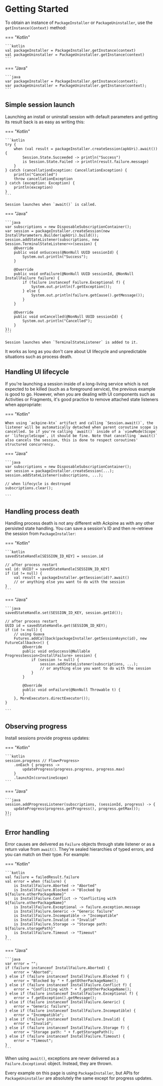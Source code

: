 Getting Started
===============

To obtain an instance of `PackageInstaller` or `PackageUninstaller`, use the `getInstance(Context)` method:

=== "Kotlin"

    ```kotlin
    val packageInstaller = PackageInstaller.getInstance(context)
    val packageUninstaller = PackageUninstaller.getInstance(context)
    ```

=== "Java"

    ```java
    var packageInstaller = PackageInstaller.getInstance(context);
    var packageUninstaller = PackageUninstaller.getInstance(context);
    ```

Simple session launch
---------------------

Launching an install or uninstall session with default parameters and getting its result back is as easy as writing this:

=== "Kotlin"

    ```kotlin
    try {
        when (val result = packageInstaller.createSession(apkUri).await()) {
            Session.State.Succeeded -> println("Success")
            is Session.State.Failed -> println(result.failure.message)
        }
    } catch (cancellationException: CancellationException) {
        println("Cancelled")
        throw cancellationException
    } catch (exception: Exception) {
        println(exception)
    }
    ```

    Session launches when `await()` is called.

=== "Java"

    ```java
    var subscriptions = new DisposableSubscriptionContainer();
    var session = packageInstaller.createSession(new InstallParameters.Builder(apkUri).build());
    session.addStateListener(subscriptions, new Session.TerminalStateListener<>(session) {
        @Override
        public void onSuccess(@NonNull UUID sessionId) {
            System.out.println("Success");
        }
        
        @Override
        public void onFailure(@NonNull UUID sessionId, @NonNull InstallFailure failure) {
    	    if (failure instanceof Failure.Exceptional f) {
    	        System.out.println(f.getException());
    	    } else {
                System.out.println(failure.getCause().getMessage());
    	    }
        }
        
        @Override
        public void onCancelled(@NonNull UUID sessionId) {
            System.out.println("Cancelled");
        }
    });
    ```

    Session launches when `TerminalStateListener` is added to it.

It works as long as you don't care about UI lifecycle and unpredictable situations such as process death.

Handling UI lifecycle
---------------------

If you're launching a session inside of a long-living service which is not expected to be killed (such as a foreground service), the previous example is good to go. However, when you are dealing with UI components such as Activities or Fragments, it's good practice to remove attached state listeners when appropriate:

=== "Kotlin"

    When using `ackpine-ktx` artifact and calling `Session.await()`, the listener will be automatically detached when parent coroutine scope is cancelled. So if you're calling `await()` inside of a `viewModelScope` or `lifecycleScope`, it should be fine. Note that cancelling `await()` also cancels the session, this is done to respect coroutines' structured concurrency.

=== "Java"

    ```java
    var subscriptions = new DisposableSubscriptionContainer();
    var session = packageInstaller.createSession(...);
    session.addStateListener(subscriptions, ...);
    
    // when lifecycle is destroyed
    subscriptions.clear();
	
    ```

Handling process death
----------------------

Handling process death is not any different with Ackpine as with any other persisted state handling. You can save a session's ID and then re-retrieve the session from `PackageInstaller`:

=== "Kotlin"

    ```kotlin
    savedStateHandle[SESSION_ID_KEY] = session.id
    
    // after process restart
    val id: UUID? = savedStateHandle[SESSION_ID_KEY]
    if (id != null) {
        val result = packageInstaller.getSession(id)?.await()
		// or anything else you want to do with the session
    }
    ```

=== "Java"

    ```java
    savedStateHandle.set(SESSION_ID_KEY, session.getId());
    
    // after process restart
    UUID id = savedStateHandle.get(SESSION_ID_KEY);
    if (id != null) {
        // using Guava
        Futures.addCallback(packageInstaller.getSessionAsync(id), new FutureCallback<>() {
            @Override
            public void onSuccess(@Nullable ProgressSession<InstallFailure> session) {
                if (session != null) {
                    session.addStateListener(subscriptions, ...);
                    // or anything else you want to do with the session
                }
            }
            
            @Override
            public void onFailure(@NonNull Throwable t) {
            }
        }, MoreExecutors.directExecutor());
    }
    
    ```

Observing progress
------------------

Install sessions provide progress updates:

=== "Kotlin"

    ```kotlin
    session.progress // Flow<Progress>
        .onEach { progress ->
            updateProgress(progress.progress, progress.max)
        }
        .launchIn(coroutineScope)
    ```

=== "Java"

    ```java
    session.addProgressListener(subscriptions, (sessionId, progress) -> {
        updateProgress(progress.getProgress(), progress.getMax());
    });
    ```

Error handling
--------------

Error causes are delivered as `Failure` objects through state listener or as a return value from `await()`. They're sealed hierarchies of typed errors, and you can match on their type. For example:

=== "Kotlin"

    ```kotlin
    val failure = failedResult.failure
    val error = when (failure) {
        is InstallFailure.Aborted -> "Aborted"
        is InstallFailure.Blocked -> "Blocked by ${failure.otherPackageName}"
        is InstallFailure.Conflict -> "Conflicting with ${failure.otherPackageName}"
        is InstallFailure.Exceptional -> failure.exception.message
        is InstallFailure.Generic -> "Generic failure"
        is InstallFailure.Incompatible -> "Incompatible"
        is InstallFailure.Invalid -> "Invalid"
        is InstallFailure.Storage -> "Storage path: ${failure.storagePath}"
        is InstallFailure.Timeout -> "Timeout"
    }
    ```

=== "Java"

    ```java
    var error = "";
    if (failure instanceof InstallFailure.Aborted) {
        error = "Aborted";
    } else if (failure instanceof InstallFailure.Blocked f) {
        error = "Blocked by " + f.getOtherPackageName();
    } else if (failure instanceof InstallFailure.Conflict f) {
        error = "Conflicting with " + f.getOtherPackageName();
    } else if (failure instanceof InstallFailure.Exceptional f) {
        error = f.getException().getMessage();
    } else if (failure instanceof InstallFailure.Generic) {
        error = "Generic failure";
    } else if (failure instanceof InstallFailure.Incompatible) {
        error = "Incompatible";
    } else if (failure instanceof InstallFailure.Invalid) {
        error = "Invalid";
    } else if (failure instanceof InstallFailure.Storage f) {
        error = "Storage path: " + f.getStoragePath();
    } else if (failure instanceof InstallFailure.Timeout) {
        error = "Timeout";
    }
    ```

When using `await()`, exceptions are never delivered as a `Failure.Exceptional` object. Instead, they are thrown.

Every example on this page is using `PackageInstaller`, but APIs for `PackageUninstaller` are absolutely the same except for progress updates.